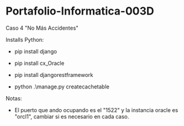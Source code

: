 # Portafolio-Informatica-003D
Caso 4 "No Más Accidentes"

Installs Python:

  - pip install django
  
  - pip install cx_Oracle
  
  - pip install djangorestframework
  
  - python .\manage.py createcachetable
  
Notas: 

- El puerto que ando ocupando es el "1522" y la instancia oracle es "orcl1", cambiar si es necesario en cada caso.
